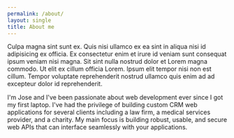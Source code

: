 ```yaml
---
permalink: /about/
layout: single
title: About me
---
```


Culpa magna sint sunt ex. Quis nisi ullamco ex ea sint in aliqua nisi id adipisicing ex officia. Ex consectetur enim et irure id veniam sunt consequat ipsum veniam nisi magna. Sit sint nulla nostrud dolor et Lorem magna commodo. Ut elit ex cillum officia Lorem. Ipsum elit tempor nisi non est cillum. Tempor voluptate reprehenderit nostrud ullamco quis enim ad ad excepteur dolor id reprehenderit.

I'm Jose and I've been passionate about web development ever since I got my first laptop. I've had the privilege of building custom CRM web applications for several clients including a law firm, a medical services provider, and a charity. My main focus is building robust, usable, and secure web APIs that can interface seamlessly with your applications.